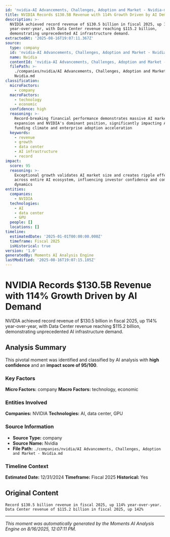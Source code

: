 ```yaml
---
id: 'nvidia-AI Advancements, Challenges, Adoption and Market - Nvidia-moment-1'
title: NVIDIA Records $130.5B Revenue with 114% Growth Driven by AI Demand
description: >-
  NVIDIA achieved record revenue of $130.5 billion in fiscal 2025, up 114%
  year-over-year, with Data Center revenue reaching $115.2 billion,
  demonstrating unprecedented AI infrastructure demand.
extractedAt: '2025-08-16T19:07:11.367Z'
source:
  type: company
  id: 'nvidia-AI Advancements, Challenges, Adoption and Market - Nvidia'
  name: Nvidia
  contentId: 'nvidia-AI Advancements, Challenges, Adoption and Market - Nvidia'
  filePath: >-
    ./companies/nvidia/AI Advancements, Challenges, Adoption and Market -
    Nvidia.md
classification:
  microFactors:
    - company
  macroFactors:
    - technology
    - economic
  confidence: high
  reasoning: >-
    Record-breaking financial performance demonstrates massive AI market
    expansion and NVIDIA's dominant position, significantly impacting AI startup
    funding climate and enterprise adoption acceleration
  keywords:
    - revenue
    - growth
    - data center
    - AI infrastructure
    - record
impact:
  score: 95
  reasoning: >-
    Exceptional growth validates AI market size and creates ripple effects
    across entire AI ecosystem, influencing investor confidence and competitive
    dynamics
entities:
  companies:
    - NVIDIA
  technologies:
    - AI
    - data center
    - GPU
  people: []
  locations: []
timeline:
  estimatedDate: '2025-01-01T00:00:00.000Z'
  timeframe: Fiscal 2025
  isHistorical: true
version: '1.0'
generatedBy: Moments AI Analysis Engine
lastModified: '2025-08-16T19:07:15.105Z'
---
```

# NVIDIA Records $130.5B Revenue with 114% Growth Driven by AI Demand

NVIDIA achieved record revenue of $130.5 billion in fiscal 2025, up 114% year-over-year, with Data Center revenue reaching $115.2 billion, demonstrating unprecedented AI infrastructure demand.

## Analysis Summary

This pivotal moment was identified and classified by AI analysis with **high confidence** and an **impact score of 95/100**.

### Key Factors

**Micro Factors:** company
**Macro Factors:** technology, economic

### Entities Involved

**Companies:** NVIDIA
**Technologies:** AI, data center, GPU



### Source Information

- **Source Type:** company
- **Source Name:** Nvidia
- **File Path:** `./companies/nvidia/AI Advancements, Challenges, Adoption and Market - Nvidia.md`

### Timeline Context

**Estimated Date:** 12/31/2024
**Timeframe:** Fiscal 2025
**Historical:** Yes

## Original Content

```
Record $130.5 billion revenue in fiscal 2025, up 114% year-over-year. Data Center revenue of $115.2 billion in fiscal 2025, up 142%
```

---

*This moment was automatically generated by the Moments AI Analysis Engine on 8/16/2025, 12:07:11 PM.*
